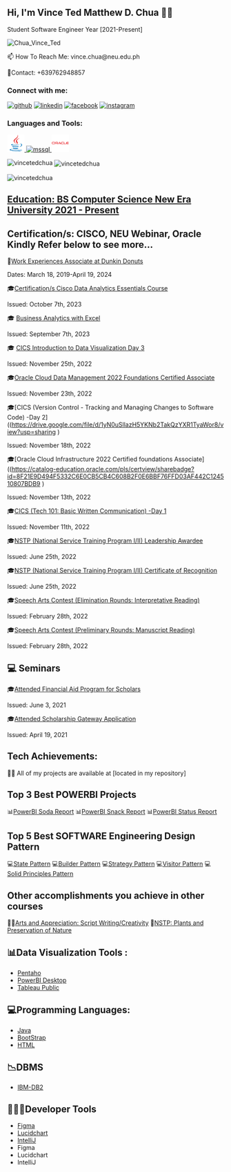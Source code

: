 ## Hi, I'm Vince Ted Matthew D. Chua 👋🏼
Student Software Engineer Year [2021-Present]

![Chua_Vince_Ted](https://github.com/user-attachments/assets/325793d5-8fd1-4911-8e7d-42ac820a1e1e)

<p> 📫 How To Reach Me: vince.chua@neu.edu.ph </p>
<p> 📱Contact: +639762948857 </p>

<h3 align="left">Connect with me:</h3>

[<img src='https://cdn.jsdelivr.net/npm/simple-icons@3.0.1/icons/github.svg' alt='github' height='40'>](https://github.com/VinceTedChua)  [<img src='https://cdn.jsdelivr.net/npm/simple-icons@3.0.1/icons/linkedin.svg' alt='linkedin' height='40'>](https://www.linkedin.com/in/vince-chua/)  [<img src='https://cdn.jsdelivr.net/npm/simple-icons@3.0.1/icons/facebook.svg' alt='facebook' height='40'>](https://www.facebook.com/vincetedmatthew.chua)  [<img src='https://cdn.jsdelivr.net/npm/simple-icons@3.0.1/icons/instagram.svg' alt='instagram' height='40'>](https://www.instagram.com/devinci_delivers/?hl=en/)  


<h3 align="left">Languages and Tools:</h3>
<p align="left"> <a href="https://www.java.com" target="_blank" rel="noreferrer"> <img src="https://raw.githubusercontent.com/devicons/devicon/master/icons/java/java-original.svg" alt="java" width="40" height="40"/> </a> <a href="https://www.microsoft.com/en-us/sql-server" target="_blank" rel="noreferrer"> <img src="https://www.svgrepo.com/show/303229/microsoft-sql-server-logo.svg" alt="mssql" width="40" height="40"/> </a> <a href="https://www.oracle.com/" target="_blank" rel="noreferrer"> <img src="https://raw.githubusercontent.com/devicons/devicon/master/icons/oracle/oracle-original.svg" alt="oracle" width="40" height="40"/> </a> <a </p>

<p><img align="left" src="https://github-readme-stats.vercel.app/api/top-langs?username=vincetedchua&show_icons=true&locale=en&layout=compact" alt="vincetedchua" /></p> 

<p>&nbsp;<img align="center" src="https://github-readme-stats.vercel.app/api?username=vincetedchua&show_icons=true&locale=en" alt="vincetedchua" /></p> 

<p><img align="center" src="https://github-readme-streak-stats.herokuapp.com/?user=vincetedchua&" alt="vincetedchua" /></p>


## [Education: BS Computer Science New Era University 2021 - Present](https://drive.google.com/file/d/13rzvKBhakFlTTd57bSx5P7krGgfOunSr/view?usp=sharing)
## Certification/s: CISCO, NEU Webinar, Oracle Kindly Refer below to see more... 

  💼[Work Experiences Associate at Dunkin Donuts](https://drive.google.com/file/d/1P06xWvihRDGHvhwCc2H_ppF8TyvyCsfm/view?usp=sharing)
     <p> Dates: March 18, 2019-April 19, 2024</p>
    
  🎓[Certification/s Cisco Data Analytics Essentials Course](https://drive.google.com/file/d/1I0ZfSjOpJE6wJbNEOYOdZiTbFzQA4pRn/view?usp=sharing)
     <p>Issued: October 7th, 2023 </p> 
    
  🎓 [Business Analytics with Excel](https://simpli-web.app.link/e/bZpUXV1BTCb)
     <p>Issued: September 7th, 2023 </p> 

  🎓 [CICS Introduction to Data Visualization Day 3](https://drive.google.com/file/d/1kBX3guMOerx7b6aJtO10D_KKV8hpYgjh/view?usp=sharing)
     <p>Issued: November 25th, 2022</p>
  
  🎓[Oracle Cloud Data Management 2022 Foundations Certified Associate ]((https://catalog-education.oracle.com/pls/certview/sharebadge?id=65A9432863C18C26269D1E6E11CAD20159910CBCD4D3D64597F7DB627310C39B))
     <p>Issued: November 23th, 2022</p>
     
  🎓[CICS (Version Control - Tracking and Managing Changes to Software Code) -Day 2]((https://drive.google.com/file/d/1yN0uSllazH5YKNb2TakQzYXR1TyaWor8/view?usp=sharing )
     <p>Issued: November 18th, 2022</p>
     
  🎓[Oracle Cloud Infrastructure 2022 Certified foundations Associate]((https://catalog-education.oracle.com/pls/certview/sharebadge?id=8F21E9D494F5332C6E0CB5CB4C608B2F0E6BBF76FFD03AF442C124510807BDB9 )
     <p>Issued: November 13th, 2022</p>
  
  🎓[CICS (Tech 101: Basic Written Communication) -Day 1](https://drive.google.com/file/d/1VKj0xL5BSWP0yY9aV8LlS2KZ7SyZGCUd/view?usp=sharing)
     <p>Issued: November 11th, 2022</p>
  
  🎓[NSTP (National Service Training Program I/II) Leadership Awardee ](https://drive.google.com/file/d/1dMyAjYNU_Zeskw6krLaPLLf1_bKy3DnC/view?usp=sharing)
     <p>Issued: June 25th, 2022</p>
  
  🎓[NSTP (National Service Training Program I/II) Certificate of Recognition](https://drive.google.com/file/d/1HGjkPPCZpEXOQP1uSj4suPcy2xeHyzXp/view?usp=sharing)
     <p>Issued: June 25th, 2022</p>
  
  🎓[Speech Arts Contest (Elimination Rounds: Interpretative Reading)](https://drive.google.com/file/d/1-9i2WC_yc4-EpiAoeYfsuXcm7wgHbp7_/view?usp=sharing)
     <p>Issued: February 28th, 2022</p>
  
  🎓[Speech Arts Contest (Preliminary Rounds: Manuscript Reading)](https://drive.google.com/file/d/16MelIA-GQ3O8rAtIMmfnwc_e-xcM4XBR/view?usp=sharing)
     <p>Issued: February 28th, 2022</p>

## 💻 Seminars
  🎓[Attended Financial Aid Program for Scholars](https://drive.google.com/file/d/1SbQU4v_I5MgEOsHhckb75lkU_gI2sAAS/view?usp=sharing)
     <p>Issued: June 3, 2021</p>
  
  🎓[Attended Scholarship Gateway Application](https://drive.google.com/file/d/1-VS405QNVXxJwJA_U_dknd99YhQld_Ie/view?usp=sharing)
     <p>Issued: April 19, 2021</p>

  ## Tech Achievements:
  👨‍💻 All of my projects are available at [located in my repository]

  ## Top 3 Best POWERBI Projects
  
  📊[PowerBI Soda Report](https://app.powerbi.com/view?r=eyJrIjoiZTg4NDZlMTQtMTMxMS00MGM1LWIwYjgtMDJlZDI4ZGVjZmM5IiwidCI6ImNjM2MwZDdjLTNjOGItNGEyMS04ZDJiLWI1MTcxNDZkMGQ4ZSIsImMiOjZ9)
  📊[PowerBI Snack Report](https://app.powerbi.com/view?r=eyJrIjoiNDQwYTc0ZDItNmNlNC00M2IzLTkwZmMtMmNmZjQyZDdhZGYxIiwidCI6ImNjM2MwZDdjLTNjOGItNGEyMS04ZDJiLWI1MTcxNDZkMGQ4ZSIsImMiOjZ9)
  📊[PowerBI Status Report](https://app.fabric.microsoft.com/view?r=eyJrIjoiNTYyZWNmOWEtOTMxOC00ZGY5LWI3YTQtMDgyZjA5Yzg5MGMzIiwidCI6ImNjM2MwZDdjLTNjOGItNGEyMS04ZDJiLWI1MTcxNDZkMGQ4ZSIsImMiOjZ9)

  ##  Top 5 Best SOFTWARE Engineering Design Pattern
  💻[State Pattern](https://github.com/VinceTedChua/statePattern.git)
  💻[Builder Pattern](https://github.com/VinceTedChua/builderPattern.git)
  💻[Strategy Pattern](https://github.com/VinceTedChua/strategyPattern.git)
  💻[Visitor Pattern](https://github.com/VinceTedChua/visitorPattern2.git)
  💻[Solid Principles Pattern](https://github.com/VinceTedChua/solidDesignPrinciples.git)

  ## Other accomplishments you achieve in other courses
  ✍🏻[Arts and Appreciation: Script Writing/Creativity](https://drive.google.com/file/d/1g1w4FPC3ZYP7fSmIYVjRSbfGz2JB6xvE/view?usp=sharing)
  🌱[NSTP: Plants and Preservation of Nature](https://drive.google.com/file/d/10-bao8ineRGIHKizzdS46I58-kj0PSID/view?usp=sharing)


## 📊Data Visualization Tools :  
 * [Pentaho](https://pentaho.com/)
 * [PowerBI Desktop](https://app.powerbi.com/singleSignOn?ru=https%3A%2F%2Fapp.powerbi.com%2F%3FnoSignUpCheck%3D1)
 * [Tableau Public](https://www.tableau.com/)
   
## 💻Programming Languages: 
 * [Java](https://www.java.com/en/)
 * [BootStrap](https://getbootstrap.com/)
 * [HTML](https://www.w3schools.com/html/)

## 📉DBMS
 * [IBM-DB2](https://www.ibm.com/db2)
   
## 👨🏻‍💻Developer Tools
 * [Figma](https://www.ibm.com/db2)
 * [Lucidchart](https://www.ibm.com/db2)
 * [IntelliJ](https://www.ibm.com/db2)
 * Figma
 * Lucidchart
 * IntelliJ

